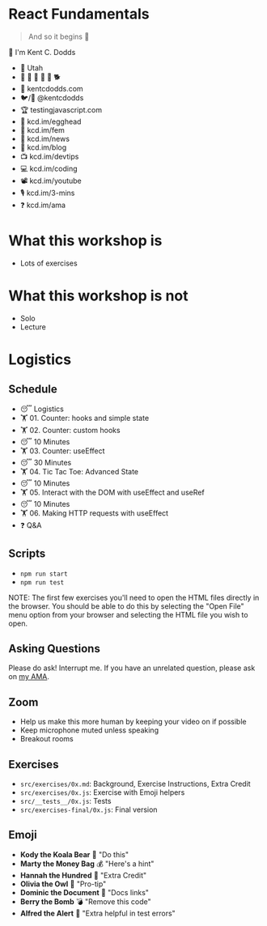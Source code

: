 # React Fundamentals

> And so it begins 🐣

👋 I'm Kent C. Dodds

- 🏡 Utah
- 👩 👧 👦 👦 👦 🐕
- 🏢 kentcdodds.com
- 🐦/🐙 @kentcdodds
- 🏆 testingjavascript.com
- 🥚 kcd.im/egghead
- 🥋 kcd.im/fem
- 💌 kcd.im/news
- 📝 kcd.im/blog
- 📺 kcd.im/devtips
- 💻 kcd.im/coding
- 📽 kcd.im/youtube
- 🎙 kcd.im/3-mins
- ❓ kcd.im/ama

# What this workshop is

- Lots of exercises

# What this workshop is not

- Solo
- Lecture

# Logistics

## Schedule

- 😴 Logistics
- 🏋 01. Counter: hooks and simple state
- 🏋 02. Counter: custom hooks
- 😴 10 Minutes
- 🏋 03. Counter: useEffect
- 😴 30 Minutes
- 🏋 04. Tic Tac Toe: Advanced State
- 😴 10 Minutes
- 🏋 05. Interact with the DOM with useEffect and useRef
- 😴 10 Minutes
- 🏋 06. Making HTTP requests with useEffect
- ❓ Q&A

## Scripts

- `npm run start`
- `npm run test`

NOTE: The first few exercises you'll need to open the HTML files directly in the
browser. You should be able to do this by selecting the "Open File" menu option
from your browser and selecting the HTML file you wish to open.

## Asking Questions

Please do ask! Interrupt me. If you have an unrelated question, please ask on
[my AMA](https://kcd.im/ama).

## Zoom

- Help us make this more human by keeping your video on if possible
- Keep microphone muted unless speaking
- Breakout rooms

## Exercises

- `src/exercises/0x.md`: Background, Exercise Instructions, Extra Credit
- `src/exercises/0x.js`: Exercise with Emoji helpers
- `src/__tests__/0x.js`: Tests
- `src/exercises-final/0x.js`: Final version

## Emoji

- **Kody the Koala Bear** 🐨 "Do this"
- **Marty the Money Bag** 💰 "Here's a hint"
- **Hannah the Hundred** 💯 "Extra Credit"
- **Olivia the Owl** 🦉 "Pro-tip"
- **Dominic the Document** 📜 "Docs links"
- **Berry the Bomb** 💣 "Remove this code"
- **Alfred the Alert** 🚨 "Extra helpful in test errors"
